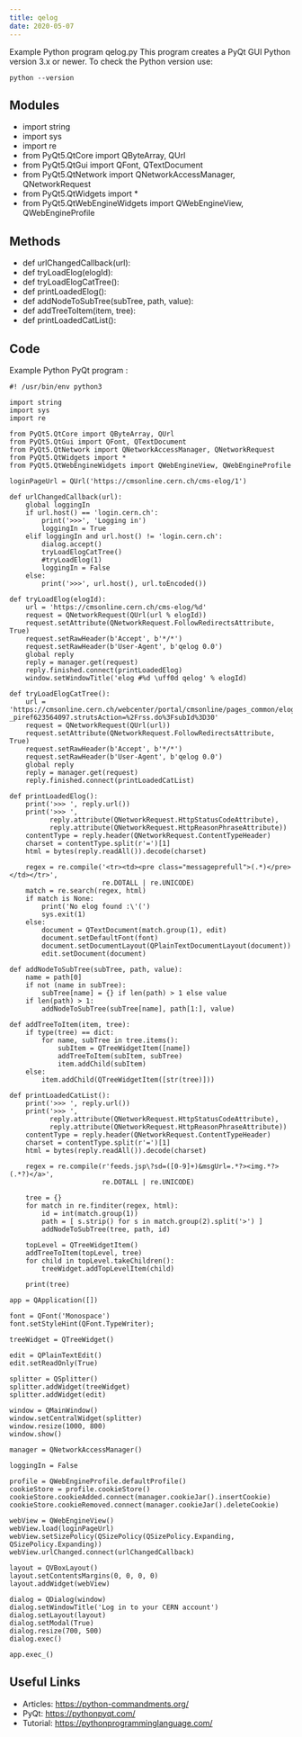 ```yaml
---
title: qelog
date: 2020-05-07
---
```

Example Python program qelog.py
This program creates a PyQt GUI
Python version 3.x or newer.
To check the Python version use:

    python --version

## Modules

* import string
* import sys
* import re
* from PyQt5.QtCore import QByteArray, QUrl
* from PyQt5.QtGui import QFont, QTextDocument
* from PyQt5.QtNetwork import QNetworkAccessManager, QNetworkRequest
* from PyQt5.QtWidgets import *
* from PyQt5.QtWebEngineWidgets import QWebEngineView, QWebEngineProfile

## Methods

* def urlChangedCallback(url):
* def tryLoadElog(elogId):
* def tryLoadElogCatTree():
* def printLoadedElog():
* def addNodeToSubTree(subTree, path, value):
* def addTreeToItem(item, tree):
* def printLoadedCatList():

## Code

Example Python PyQt program :

    #! /usr/bin/env python3
    
    import string
    import sys
    import re
    
    from PyQt5.QtCore import QByteArray, QUrl
    from PyQt5.QtGui import QFont, QTextDocument
    from PyQt5.QtNetwork import QNetworkAccessManager, QNetworkRequest
    from PyQt5.QtWidgets import *
    from PyQt5.QtWebEngineWidgets import QWebEngineView, QWebEngineProfile
    
    loginPageUrl = QUrl('https://cmsonline.cern.ch/cms-elog/1')
    
    def urlChangedCallback(url):
        global loggingIn
        if url.host() == 'login.cern.ch':
            print('>>>', 'Logging in')
            loggingIn = True
        elif loggingIn and url.host() != 'login.cern.ch':
            dialog.accept()
            tryLoadElogCatTree()
            #tryLoadElog(1)
            loggingIn = False
        else:
            print('>>>', url.host(), url.toEncoded())
    
    def tryLoadElog(elogId):
        url = 'https://cmsonline.cern.ch/cms-elog/%d'
        request = QNetworkRequest(QUrl(url % elogId))
        request.setAttribute(QNetworkRequest.FollowRedirectsAttribute, True)
        request.setRawHeader(b'Accept', b'*/*')
        request.setRawHeader(b'User-Agent', b'qelog 0.0')
        global reply
        reply = manager.get(request)
        reply.finished.connect(printLoadedElog)
        window.setWindowTitle('elog #%d \uff0d qelog' % elogId)
    
    def tryLoadElogCatTree():
        url = 'https://cmsonline.cern.ch/webcenter/portal/cmsonline/pages_common/elog?_piref623564097.strutsAction=%2Frss.do%3FsubId%3D30'
        request = QNetworkRequest(QUrl(url))
        request.setAttribute(QNetworkRequest.FollowRedirectsAttribute, True)
        request.setRawHeader(b'Accept', b'*/*')
        request.setRawHeader(b'User-Agent', b'qelog 0.0')
        global reply
        reply = manager.get(request)
        reply.finished.connect(printLoadedCatList)
    
    def printLoadedElog():
        print('>>> ', reply.url())
        print('>>> ',
              reply.attribute(QNetworkRequest.HttpStatusCodeAttribute),
              reply.attribute(QNetworkRequest.HttpReasonPhraseAttribute))
        contentType = reply.header(QNetworkRequest.ContentTypeHeader)
        charset = contentType.split(r'=')[1]
        html = bytes(reply.readAll()).decode(charset)
    
        regex = re.compile('<tr><td><pre class="messageprefull">(.*)</pre></td></tr>',
                           re.DOTALL | re.UNICODE)
        match = re.search(regex, html)
        if match is None:
            print('No elog found :\'(')
            sys.exit(1)
        else:
            document = QTextDocument(match.group(1), edit)
            document.setDefaultFont(font)
            document.setDocumentLayout(QPlainTextDocumentLayout(document))
            edit.setDocument(document)
    
    def addNodeToSubTree(subTree, path, value):
        name = path[0]
        if not (name in subTree):
            subTree[name] = {} if len(path) > 1 else value
        if len(path) > 1:
            addNodeToSubTree(subTree[name], path[1:], value)
    
    def addTreeToItem(item, tree):
        if type(tree) == dict:
            for name, subTree in tree.items():
                subItem = QTreeWidgetItem([name])
                addTreeToItem(subItem, subTree)
                item.addChild(subItem)
        else:
            item.addChild(QTreeWidgetItem([str(tree)]))
    
    def printLoadedCatList():
        print('>>> ', reply.url())
        print('>>> ',
              reply.attribute(QNetworkRequest.HttpStatusCodeAttribute),
              reply.attribute(QNetworkRequest.HttpReasonPhraseAttribute))
        contentType = reply.header(QNetworkRequest.ContentTypeHeader)
        charset = contentType.split(r'=')[1]
        html = bytes(reply.readAll()).decode(charset)
    
        regex = re.compile(r'feeds.jsp\?sd=([0-9]+)&msgUrl=.*?><img.*?>(.*?)</a>',
                           re.DOTALL | re.UNICODE)
    
        tree = {}
        for match in re.finditer(regex, html):
            id = int(match.group(1))
            path = [ s.strip() for s in match.group(2).split('>') ]
            addNodeToSubTree(tree, path, id)
    
        topLevel = QTreeWidgetItem()
        addTreeToItem(topLevel, tree)
        for child in topLevel.takeChildren():
            treeWidget.addTopLevelItem(child)
    
        print(tree)
    
    app = QApplication([])
    
    font = QFont('Monospace')
    font.setStyleHint(QFont.TypeWriter);
    
    treeWidget = QTreeWidget()
    
    edit = QPlainTextEdit()
    edit.setReadOnly(True)
    
    splitter = QSplitter()
    splitter.addWidget(treeWidget)
    splitter.addWidget(edit)
    
    window = QMainWindow()
    window.setCentralWidget(splitter)
    window.resize(1000, 800)
    window.show()
    
    manager = QNetworkAccessManager()
    
    loggingIn = False
    
    profile = QWebEngineProfile.defaultProfile()
    cookieStore = profile.cookieStore()
    cookieStore.cookieAdded.connect(manager.cookieJar().insertCookie)
    cookieStore.cookieRemoved.connect(manager.cookieJar().deleteCookie)
    
    webView = QWebEngineView()
    webView.load(loginPageUrl)
    webView.setSizePolicy(QSizePolicy(QSizePolicy.Expanding, QSizePolicy.Expanding))
    webView.urlChanged.connect(urlChangedCallback)
    
    layout = QVBoxLayout()
    layout.setContentsMargins(0, 0, 0, 0)
    layout.addWidget(webView)
    
    dialog = QDialog(window)
    dialog.setWindowTitle('Log in to your CERN account')
    dialog.setLayout(layout)
    dialog.setModal(True)
    dialog.resize(700, 500)
    dialog.exec()
    
    app.exec_()
    

## Useful Links

- Articles: https://python-commandments.org/
- PyQt: https://pythonpyqt.com/
- Tutorial: https://pythonprogramminglanguage.com/
